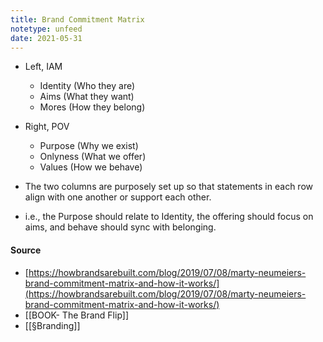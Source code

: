 ```yaml
---
title: Brand Commitment Matrix
notetype: unfeed
date: 2021-05-31
---
```


- Left, IAM
	- Identity (Who they are)
	- Aims (What they want)
	- Mores (How they belong)
- Right, POV
	- Purpose (Why we exist)
	- Onlyness (What we offer)
	- Values (How we behave)

- The two columns are purposely set up so that statements in each row align with one another or support each other. 


- i.e., the Purpose should relate to Identity, the offering should focus on aims, and behave should sync with belonging.


#### Source
- [https://howbrandsarebuilt.com/blog/2019/07/08/marty-neumeiers-brand-commitment-matrix-and-how-it-works/](https://howbrandsarebuilt.com/blog/2019/07/08/marty-neumeiers-brand-commitment-matrix-and-how-it-works/)
- [[BOOK- The Brand Flip]]
- [[§Branding]]
